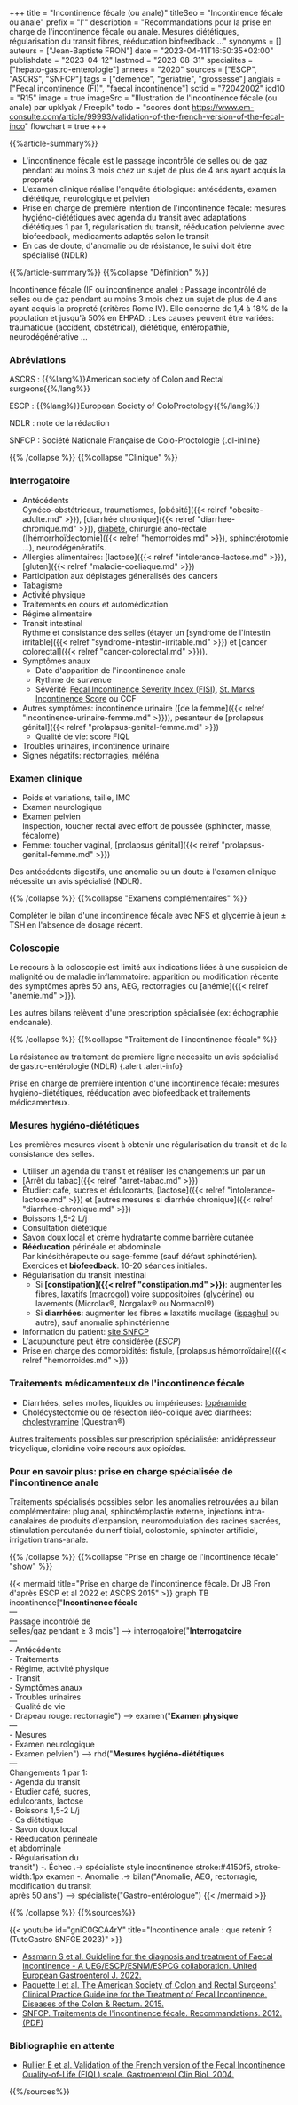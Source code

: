 +++
title = "Incontinence fécale (ou anale)"
titleSeo = "Incontinence fécale ou anale"
prefix = "l'"
description = "Recommandations pour la prise en charge de l'incontinence fécale ou anale. Mesures diététiques, régularisation du transit fibres, rééducation biofeedback ..."
synonyms = []
auteurs = ["Jean-Baptiste FRON"]
date = "2023-04-11T16:50:35+02:00"
publishdate = "2023-04-12"
lastmod = "2023-08-31"
specialites = ["hepato-gastro-enterologie"]
annees = "2020"
sources = ["ESCP", "ASCRS", "SNFCP"]
tags = ["demence", "geriatrie", "grossesse"]
anglais = ["Fecal incontinence (FI)", "faecal incontinence"]
sctid = "72042002"
icd10 = "R15"
image = true
imageSrc = "Illustration de l'incontinence fécale (ou anale) par upklyak / Freepik"
todo = "scores dont https://www.em-consulte.com/article/99993/validation-of-the-french-version-of-the-fecal-inco"
flowchart = true
+++

{{%article-summary%}}

- L'incontinence fécale est le passage incontrôlé de selles ou de gaz pendant au moins 3 mois chez un sujet de plus de 4 ans ayant acquis la propreté
- L'examen clinique réalise l'enquête étiologique: antécédents, examen diététique, neurologique et pelvien
- Prise en charge de première intention de l'incontinence fécale: mesures hygiéno-diététiques avec agenda du transit avec adaptations diététiques 1 par 1, régularisation du transit, rééducation pelvienne avec biofeedback, médicaments adaptés selon le transit
- En cas de doute, d'anomalie ou de résistance, le suivi doit être spécialisé (NDLR)

{{%/article-summary%}}
{{%collapse "Définition" %}}

Incontinence fécale (IF ou incontinence anale)
: Passage incontrôlé de selles ou de gaz pendant au moins 3 mois chez un sujet de plus de 4 ans ayant acquis la propreté (critères Rome IV). Elle concerne de 1,4 à 18% de la population et jusqu'à 50% en EHPAD.
: Les causes peuvent être variées: traumatique (accident, obstétrical), diététique, entéropathie, neurodégénérative ...

### Abréviations

ASCRS
: {{%lang%}}American society of Colon and Rectal surgeons{{%/lang%}}

ESCP
: {{%lang%}}European Society of ColoProctology{{%/lang%}}

NDLR
: note de la rédaction

SNFCP
: Société Nationale Française de Colo-Proctologie
{.dl-inline}

{{% /collapse %}}
{{%collapse "Clinique" %}}

### Interrogatoire

- Antécédents  
  Gynéco-obstétricaux, traumatismes, [obésité]({{< relref "obesite-adulte.md" >}}), [diarrhée chronique]({{< relref "diarrhee-chronique.md" >}}), [diabète](/tags/diabete/), chirurgie ano-rectale ([hémorrhoïdectomie]({{< relref "hemorroides.md" >}}), sphinctérotomie ...), neurodégénératifs.
- Allergies alimentaires: [lactose]({{< relref "intolerance-lactose.md" >}}), [gluten]({{< relref "maladie-coeliaque.md" >}})
- Participation aux dépistages généralisés des cancers
- Tabagisme
- Activité physique
- Traitements en cours et automédication
- Régime alimentaire
- Transit intestinal  
  Rythme et consistance des selles (étayer un [syndrome de l'intestin irritable]({{< relref "syndrome-intestin-irritable.md" >}}) et [cancer colorectal]({{< relref "cancer-colorectal.md" >}})).
- Symptômes anaux
  - Date d'apparition de l'incontinence anale
  - Rythme de survenue
  - Sévérité: [Fecal Incontinence Severity Index (FISI)](https://www.mdapp.co/fecal-incontinence-severity-index-fisi-calculator-234/), [St. Marks Incontinence Score](https://www.snfcp.org/questionnaires-outils/constipation-incontinence-troubles-fonctionnels/incontinence-score-de-vaizey-score-st-marks/) ou CCF
- Autres symptômes: incontinence urinaire ([de la femme]({{< relref "incontinence-urinaire-femme.md" >}})), pesanteur de [prolapsus génital]({{< relref "prolapsus-genital-femme.md" >}})
  - Qualité de vie: score FIQL
- Troubles urinaires, incontinence urinaire
- Signes négatifs: rectorragies, méléna

### Examen clinique

- Poids et variations, taille, IMC
- Examen neurologique
- Examen pelvien  
  Inspection, toucher rectal avec effort de poussée (sphincter, masse, fécalome)
- Femme: toucher vaginal, [prolapsus génital]({{< relref "prolapsus-genital-femme.md" >}})

Des antécédents digestifs, une anomalie ou un doute à l'examen clinique nécessite un avis spécialisé (NDLR).

{{% /collapse %}}
{{%collapse "Examens complémentaires" %}}

Compléter le bilan d'une incontinence fécale avec NFS et glycémie à jeun ± TSH en l'absence de dosage récent.

### Coloscopie

Le recours à la coloscopie est limité aux indications liées à une suspicion de malignité ou de maladie inflammatoire: apparition ou modification récente des symptômes après 50 ans, AEG, rectorragies ou [anémie]({{< relref "anemie.md" >}}).

Les autres bilans relèvent d'une prescription spécialisée (ex: échographie endoanale).

{{% /collapse %}}
{{%collapse "Traitement de l'incontinence fécale" %}}

La résistance au traitement de première ligne nécessite un avis spécialisé de gastro-entérologie (NDLR)
{.alert .alert-info}

Prise en charge de première intention d'une incontinence fécale: mesures hygiéno-diététiques, rééducation avec biofeedback et traitements médicamenteux.

### Mesures hygiéno-diététiques

Les premières mesures visent à obtenir une régularisation du transit et de la consistance des selles.

- Utiliser un agenda du transit et réaliser les changements un par un
- [Arrêt du tabac]({{< relref "arret-tabac.md" >}})
- Étudier: café, sucres et édulcorants, [lactose]({{< relref "intolerance-lactose.md" >}}) et [autres mesures si diarrhée chronique]({{< relref "diarrhee-chronique.md" >}})
- Boissons 1,5-2 L/j
- Consultation diététique
- Savon doux local et crème hydratante comme barrière cutanée
- **Rééducation** périnéale et abdominale  
  Par kinésithérapeute ou sage-femme (sauf défaut sphinctérien). Exercices et **biofeedback**. 10-20 séances initiales.
- Régularisation du transit intestinal
  - Si **[constipation]({{< relref "constipation.md" >}})**: augmenter les fibres, laxatifs ([macrogol](https://base-donnees-publique.medicaments.gouv.fr/affichageDoc.php?specid=63229902&typedoc=R)) voire suppositoires ([glycérine](https://base-donnees-publique.medicaments.gouv.fr/affichageDoc.php?specid=66177695&typedoc=R)) ou lavements (Microlax®, Norgalax® ou Normacol®)
  - Si **diarrhées**: augmenter les fibres ± laxatifs mucilage ([ispaghul](https://base-donnees-publique.medicaments.gouv.fr/affichageDoc.php?specid=68520477&typedoc=R) ou autre), sauf anomalie sphinctérienne
- Information du patient: [site SNFCP](https://www.snfcp.org/informations-maladies/constipation-et-incontinence/incontinence-fecale/)
- L'acupuncture peut être considérée (*ESCP*)
- Prise en charge des comorbidités: fistule, [prolapsus hémorroïdaire]({{< relref "hemorroides.md" >}})

### Traitements médicamenteux de l'incontinence fécale

- Diarrhées, selles molles, liquides ou impérieuses: [lopéramide](https://base-donnees-publique.medicaments.gouv.fr/affichageDoc.php?specid=61257269&typedoc=R)
- Cholécystectomie ou de résection iléo-colique avec diarrhées: [cholestyramine](https://base-donnees-publique.medicaments.gouv.fr/affichageDoc.php?specid=65691327&typedoc=R) (Questran®)

Autres traitements possibles sur prescription spécialisée: antidépresseur tricyclique, clonidine voire recours aux opioïdes.

### Pour en savoir plus: prise en charge spécialisée de l'incontinence anale

Traitements spécialisés possibles selon les anomalies retrouvées au bilan complémentaire: plug anal, sphinctéroplastie externe, injections intra-canalaires de produits d'expansion, neuromodulation des racines sacrées, stimulation percutanée du nerf tibial, colostomie, sphincter artificiel, irrigation trans-anale.

{{% /collapse %}}
{{%collapse "Prise en charge de l'incontinence fécale" "show" %}}

{{< mermaid title="Prise en charge de l'incontinence fécale. Dr JB Fron d'après ESCP et al 2022 et ASCRS 2015" >}}
graph TB
  incontinence["<b>Incontinence fécale</b><br>—<br>Passage incontrôlé de<br>selles/gaz pendant ≥ 3 mois"] --> interrogatoire("<b>Interrogatoire</b><br>—<br>- Antécédents<br>- Traitements<br>- Régime, activité physique<br>- Transit<br>- Symptômes anaux<br>- Troubles urinaires<br>- Qualité de vie<br>- Drapeau rouge: rectorragie") --> examen("<b>Examen physique</b><br>—<br>- Mesures<br>- Examen neurologique<br>- Examen pelvien") --> rhd("<b>Mesures hygiéno-diététiques</b><br>—<br>Changements 1 par 1:<br>- Agenda du transit<br>- Étudier café, sucres,<br>édulcorants, lactose<br>- Boissons 1,5-2 L/j<br>- Cs diététique<br>- Savon doux local<br>- Rééducation périnéale<br>et abdominale<br>- Régularisation du<br>transit") -. Échec .-> spécialiste
  style incontinence stroke:#4150f5, stroke-width:1px
    examen -. Anomalie .-> bilan("Anomalie, AEG, rectorragie,<br>modification du transit<br>après 50 ans") --> spécialiste("Gastro-entérologue")
{{< /mermaid >}}

{{% /collapse %}}
{{%sources%}}

{{< youtube id="gniC0GCA4rY" title="Incontinence anale : que retenir ? (TutoGastro SNFGE 2023)" >}}

- [Assmann S et al. Guideline for the diagnosis and treatment of Faecal Incontinence - A UEG/ESCP/ESNM/ESPCG collaboration. United European Gastroenterol J. 2022.](https://onlinelibrary.wiley.com/doi/10.1002/ueg2.12213)
- [Paquette I et al. The American Society of Colon and Rectal Surgeons' Clinical Practice Guideline for the Treatment of Fecal Incontinence. Diseases of the Colon & Rectum. 2015.](https://journals.lww.com/dcrjournal/Fulltext/2015/07000/The_American_Society_of_Colon_and_Rectal_Surgeons_.2.aspx)
- [SNFCP. Traitements de l'incontinence fécale. Recommandations. 2012. (PDF)](https://www.snfcp.org/wp-content/uploads/2017/Recommandations/Recommandation-IA-2013.pdf)

### Bibliographie en attente

- [Rullier E et al. Validation of the French version of the Fecal Incontinence Quality-of-Life (FIQL) scale. Gastroenterol Clin Biol. 2004.](https://pubmed.ncbi.nlm.nih.gov/15243389/)

{{%/sources%}}
